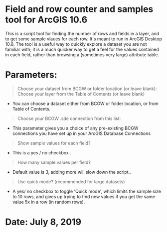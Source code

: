 # Field and row counter and samples tool for ArcGIS 10.6

This is a script tool for finding the number of rows and fields in a layer, and to get some sample vlaues for each row. It's meant to run in ArcGIS Desktop 10.6. The tool is a useful way to quickly explore a dataset you are not familiar with; it is a much quicker way to get a feel for the values contained in each field, rather than browsing a (sometimes very large) attribute table.

# Parameters:

>Choose your dataset from BCGW or folder location (or leave blank):
>Choose your layer from the Table of Contents (or leave blank)
- You can choose a dataset either from BCGW or folder location, or from Table of Contents. 

> Choose your BCGW .sde connection from this list: 
- This parameter gives you a choice of any pre-existing BCGW connections you have set up in your ArcGIS Database Connections

>Show sample values for each field?
- This is a yes / no checkbox .

> How many sample values per field?
- Default value is 3, adding more will slow down the script..

> Use quick mode? (recommended for large datasets)
- A yes/ no checkbox to toggle 'Quick mode', which limits the sample size to 10 rows, and gives up trying to find new values if you get the same value 5x in a row (in random rows).

# Date: July 8, 2019

